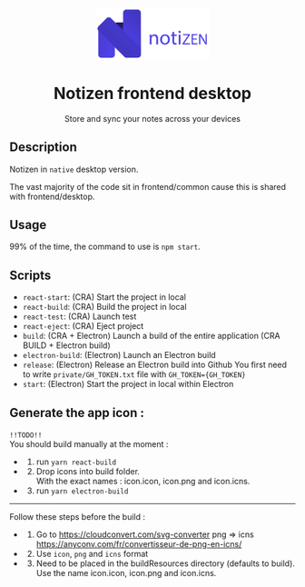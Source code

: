 <p align="center">
  <a href="../../documents/images/github-logo.png">
    <img src="../../documents/images/github-logo.png" alt="Logo" width="200" >
  </a>
  <h1 align="center">Notizen frontend desktop</h1>
  <p align="center">
    Store and sync your notes across your devices
  </p>
</p>

## Description
Notizen in `native` desktop version.

The vast majority of the code sit in frontend/common cause this is shared with frontend/desktop.

## Usage
99% of the time, the command to use is `npm start`.


## Scripts
* `react-start`: (CRA) Start the project in local
* `react-build`: (CRA) Build the project in local
* `react-test`: (CRA) Launch test
* `react-eject`: (CRA) Eject project
* `build`: (CRA + Electron) Launch a build of the entire application (CRA BUILD + Electron build)
* `electron-build`: (Electron) Launch an Electron build
* `release`: (Electron) Release an Electron build into Github
  You first need to write `private/GH_TOKEN.txt` file with `GH_TOKEN={GH_TOKEN}`
* `start`: (Electron) Start the project in local within Electron 

## Generate the app icon :
 `!!TODO!!`   
 You should build manually at the moment :
 * 1. run `yarn react-build`
 * 2. Drop icons into build folder.  
      With the exact names : icon.icon, icon.png and icon.icns.
 * 3. run `yarn electron-build`


---


Follow these steps before the build :
 * 1. Go to https://cloudconvert.com/svg-converter
     png => icns https://anyconv.com/fr/convertisseur-de-png-en-icns/
 * 2. Use `icon`, `png` and `icns` format
 * 3. Need to be placed in the buildResources directory (defaults to build).   
 Use the name icon.icon, icon.png and icon.icns.